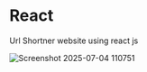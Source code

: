 # React

Url Shortner website using react js

![Screenshot 2025-07-04 110751](https://github.com/user-attachments/assets/82c037fc-a9ee-44f2-9811-1d36348119d8)

